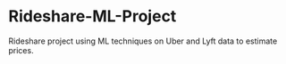 # Rideshare-ML-Project
Rideshare project using ML techniques on Uber and Lyft data to estimate prices.
